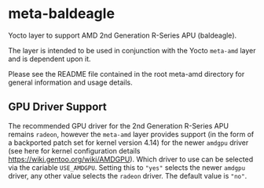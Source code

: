 # meta-baldeagle

Yocto layer to support AMD 2nd Generation R-Series APU (baldeagle).

The layer is intended to be used in conjunction with the Yocto `meta-amd` layer and is dependent upon it.

Please see the README file contained in the root meta-amd directory for general information and usage details.

## GPU Driver Support

The recommended GPU driver for the 2nd Generation R-Series APU remains `radeon`, however the `meta-amd`
layer provides support (in the form of a backported patch set for kernel version 4.14) for the newer `amdgpu`
driver (see here for kernel configuration details https://wiki.gentoo.org/wiki/AMDGPU). Which driver to use can
be selected via the cariable `USE_AMDGPU`. Setting this to `"yes"` selects the newer `amdgpu` driver, any other
value selects the `radeon` driver. The default value is `"no"`.
